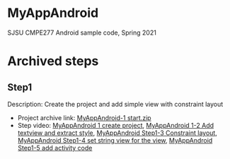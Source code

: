 # MyAppAndroid
SJSU CMPE277 Android sample code, Spring 2021

# Archived steps
## Step1
Description: Create the project and add simple view with constraint layout
* Project archive link: [MyAppAndroid-1 start.zip](https://drive.google.com/file/d/1g-ZVHI3IRkv8QAhXCx5pOBuj1I27VOqL/view?usp=sharing)
* Step video: [MyAppAndroid 1 create project](https://youtu.be/oVBxk24VC24), [MyAppAndroid 1-2 Add textview and extract style](https://youtu.be/XxXy8UlRNBI), [MyAppAndroid Step1-3 Constraint layout](https://youtu.be/qx-V9ajBRC8), [MyAppAndroid Step1-4 set string view for the view](https://youtu.be/-lWuNHZwfJA), [MyAppAndroid Step1-5 add activity code](https://youtu.be/hpv2aAPWv7I)
